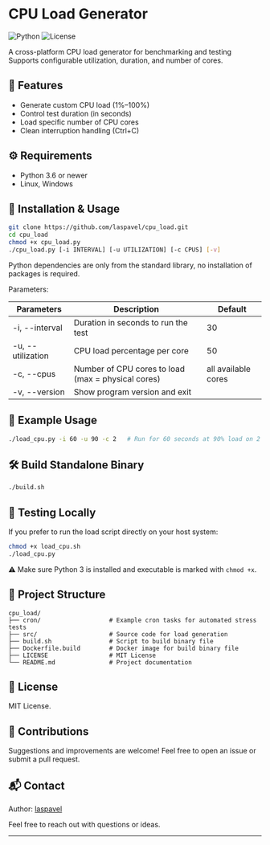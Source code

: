 # CPU Load Generator

![Python](https://img.shields.io/badge/python-3.6+-blue.svg)
![License](https://img.shields.io/badge/license-MIT-green)

A cross-platform CPU load generator for benchmarking and testing  
Supports configurable utilization, duration, and number of cores.

## 📌 Features

* Generate custom CPU load (1%–100%)
* Control test duration (in seconds)
* Load specific number of CPU cores
* Clean interruption handling (Ctrl+C)

## ⚙️ Requirements

- Python 3.6 or newer
- Linux, Windows

## 🚀 Installation & Usage

```bash
git clone https://github.com/laspavel/cpu_load.git
cd cpu_load
chmod +x cpu_load.py
./cpu_load.py [-i INTERVAL] [-u UTILIZATION] [-c CPUS] [-v]
```

Python dependencies are only from the standard library, no installation of packages is required.

Parameters:

| Parameters         | Description                                           |  Default             |
| ------------------ | ----------------------------------------------------- |  --------------------|
| -i, --interval     | Duration in seconds to run the test                   |  30                  |
| -u, --utilization  | CPU load percentage per core                          |  50                  |
| -c, --cpus         | Number of CPU cores to load  (max = physical cores)   |  all available cores |
| -v, --version      | Show program version and exit	                       |                      |

## 🧩  Example Usage

```bash
./load_cpu.py -i 60 -u 90 -c 2   # Run for 60 seconds at 90% load on 2 CPU cores
```

## 🛠 Build Standalone Binary

```bash
./build.sh
```

## 🧪 Testing Locally

If you prefer to run the load script directly on your host system:​

```bash
chmod +x load_cpu.sh
./load_cpu.py
```

⚠️ Make sure Python 3 is installed and executable is marked with `chmod +x`.

## 📁 Project Structure
```plaintext
cpu_load/
├── cron/                   # Example cron tasks for automated stress tests
├── src/                    # Source code for load generation
├── build.sh                # Script to build binary file
├── Dockerfile.build        # Docker image for build binary file
├── LICENSE                 # MIT License
└── README.md               # Project documentation
```

## 📄 License
MIT License.​

## 🤝 Contributions

Suggestions and improvements are welcome! Feel free to open an issue or submit a pull request.

## 📬 Contact

Author: [laspavel](https://github.com/laspavel)

Feel free to reach out with questions or ideas.

---
